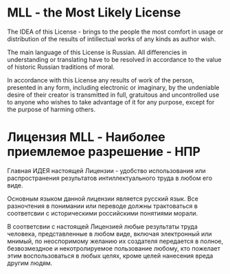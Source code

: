 # MLL - the Most Likely License

The IDEA of this License - brings to the people the most 
comfort in usage or distribution of the results of intillectual
 works of any kinds as author wish.

The main language of this License is Russian. All differencies in understanding or translating 
have to be resolved in accordance to the value of historic Russian traditions of moral.

In accordance with this License any results of work of the person, presented in any form,
including electronic or imaginary, by the undeniable desire of their creator is transmitted in full,
gratuitous and uncontrolled use to anyone who wishes to take advantage of it for any purpose,
except for the purpose of harming others.

# Лицензия MLL - Наиболее приемлемое разрешение - НПР

Главная ИДЕЯ настоящей Лицензии - удобство использования или распространения 
результатов интиллектуального труда в любом его виде.

Основным языком данной лицензии является русский язык. Все разночтения в понимании или переводе
должны трактоваться в соответсвии с историческими российскими понятиями морали.

В соответсвии с настоящей Лицензией любые результаты труда человека, представленные в любом виде,
включая электронный или мнимый, по неоспоримому желанию их создателя передается в полное, 
безвозмездное и некотролируемое пользование любому, кто пожелает этим воспользоваться в любых целях, 
кроме целей нанесения вреда другим людям.